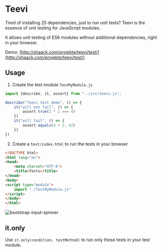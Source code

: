 # Teevi

Tired of installing 25 dependencies, just to run unit tests? Teevi is
the essence of unit testing for JavaScript modules.

It allows unit testing of ES6 modules without additional dependencies, right in your browser.

Demo: [http://shaack.com/projekte/teevi/test/](http://shaack.com/projekte/teevi/test/)

## Usage

1. Create the test module `TestMyModule.js`

```javascript
import {describe, it, assert} from "../src/teevi.js";

describe("Teevi test demo", () => {
    it("will not fail", () => {
        assert.true(2 * 2 === 4)
    })
    it("will fail", () => {
        assert.equals(4 + 2, 42)
    })
})
```

2. Create a `test/index.html` to run the tests in your browser

```html
<!DOCTYPE html>
<html lang="en">
<head>
    <meta charset="UTF-8">
    <title>Tests</title>
</head>
<body>
<script type="module">
    import "./TestMyModule.js"
</script>
</body>
</html>
```

![bootstrap-input-spinner](https://shaack.com/projekte/assets/img/teevi-test-demo.png?v=1)

## it.only

Use `it.only(condition, testMethod)` to run only these tests in your test module. 

